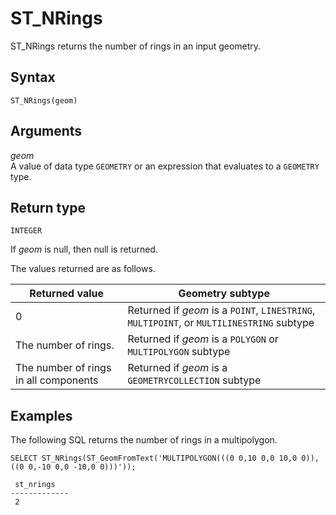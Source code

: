 # ST\_NRings<a name="ST_NRings-function"></a>

ST\_NRings returns the number of rings in an input geometry\. 

## Syntax<a name="ST_NRings-function-syntax"></a>

```
ST_NRings(geom)
```

## Arguments<a name="ST_NRings-function-arguments"></a>

 *geom*   
A value of data type `GEOMETRY` or an expression that evaluates to a `GEOMETRY` type\.

## Return type<a name="ST_NRings-function-return"></a>

`INTEGER`

If *geom* is null, then null is returned\. 

The values returned are as follows\.


| Returned value | Geometry subtype | 
| --- | --- | 
| 0 | Returned if *geom* is a `POINT`, `LINESTRING`, `MULTIPOINT`, or `MULTILINESTRING` subtype  | 
| The number of rings\. | Returned if *geom* is a `POLYGON` or `MULTIPOLYGON` subtype | 
| The number of rings in all components | Returned if *geom* is a `GEOMETRYCOLLECTION` subtype | 

## Examples<a name="ST_NRings-function-examples"></a>

The following SQL returns the number of rings in a multipolygon\. 

```
SELECT ST_NRings(ST_GeomFromText('MULTIPOLYGON(((0 0,10 0,0 10,0 0)),((0 0,-10 0,0 -10,0 0)))'));
```

```
 st_nrings
-------------
 2
```